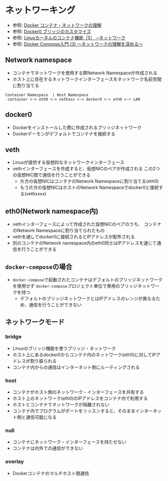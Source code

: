 # ネットワーキング
- 参照: [Docker コンテナ・ネットワークの理解](https://docs.docker.jp/engine/userguide/networking/dockernetworks.html)
- 参照: [Docker0 ブリッジのカスタマイズ](https://docs.docker.jp/engine/userguide/networking/default_network/custom-docker0.html)
- 参照: [Linuxカーネルのコンテナ機能［5］ ─ネットワーク](https://gihyo.jp/admin/serial/01/linux_containers/0006)
- 参照: [Docker Compose入門 (3) ～ネットワークの理解を深める～](https://knowledge.sakura.ad.jp/23899/)

## Network namespace
- コンテナでネットワークを使用する際Network Namespaceが作成される
- ホスト上に存在するネットワークインターフェースをネットワーク名前空間に割り当てる

```
Container Namespace  | Host Namespace
 container <-> eth0 <-> vethxxx <-> docker0 <-> eth0 <-> LAN
```

## docker0
- Dockerをインストールした際に作成されるブリッジネットワーク
- Dockerデーモンがデフォルトでコンテナを接続する

## veth
- Linuxが提供する仮想的なネットワークインターフェース
- vethインターフェースを作成すると、仮想NICのペアが作成される
  この2つの仮想NIC間で通信を行うことができる
  - 片方の仮想NICはコンテナのNetwork Namespaceに割り当てる(eth0)
  - もう片方の仮想NICはホストのNetwork Namespaceでdocker0と接続する(vethxxxx)

## eth0(Network namespace内)
- vethインターフェースによって作成された仮想NICのペアのうち、
  コンテナのNetwork Namespaceに割り当てられたもの
- vethを通してdocker0に接続されるとIPアドレスが配布される
- 別のコンテナのNetwork namespace内のeth0同士はIPアドレスを通じて通信を行うことができる

## `docker-compose`の場合
- `docker-compose`で起動されたコンテナはデフォルトのブリッジネットワークを使用せず
  `docker-compose`プロジェクト単位で専用のブリッジネットワークを持つ
  - デフォルトのブリッジネットワークとはIPアドレスのレンジが異なるため、通信を行うことができない

## ネットワークモード
### bridge
- Linuxのブリッジ機能を使うブリッジ・ネットワーク
- ホスト上にあるdocker0からコンテナ内のネットワーク(eth0)に対してIPアドレスが割り振られる
- コンテナ内からの通信はインターネット側にルーティングされる

### host
- コンテナがホスト側のネットワーク・インターフェースを共有する
- ホスト上のネットワーク(eth0)のIPアドレスをコンテナ内で利用する
- ホストとコンテナでネットワークが隔離されない
- コンテナ内でプログラムがポートをリッスンすると、そのままインターネット側と通信可能になる

### null
- コンテナにネットワーク・インターフェースを持たせない
- コンテナは内外での通信ができない

### overlay
- Dockerコンテナのマルチホスト間通信
